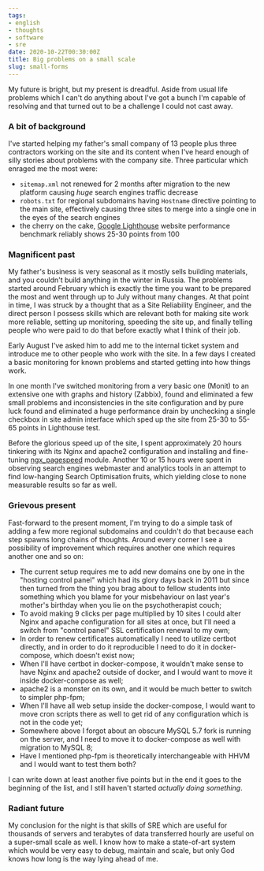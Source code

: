 ```yaml
---
tags:
- english
- thoughts
- software
- sre
date: 2020-10-22T00:30:00Z
title: Big problems on a small scale
slug: small-forms
---
```


My future is bright, but my present is dreadful. Aside from usual life problems which I can't do anything about I've got a bunch I'm capable of resolving and that turned out to be a challenge I could not cast away.

### A bit of background

I've started helping my father's small company of 13 people plus three contractors working on the site and its content when I've heard enough of silly stories about problems with the company site. Three particular which enraged me the most were:

- `sitemap.xml` not renewed for 2 months after migration to the new platform causing _huge_ search engines traffic decrease
- `robots.txt` for regional subdomains having `Hostname` directive pointing to the main site, effectively causing three sites to merge into a single one in the eyes of the search engines
- the cherry on the cake, [Google Lighthouse](https://developers.google.com/web/tools/lighthouse) website performance benchmark reliably shows 25-30 points from 100

<!--more-->

### Magnificent past

My father's business is very seasonal as it mostly sells building materials, and you couldn't build anything in the winter in Russia. The problems started around February which is exactly the time you want to be prepared the most and went through up to July without many changes. At that point in time, I was struck by a thought that as a Site Reliability Engineer, and the direct person I possess skills which are relevant both for making site work more reliable, setting up monitoring, speeding the site up, and finally telling people who were paid to do that before exactly what I think of their job.

Early August I've asked him to add me to the internal ticket system and introduce me to other people who work with the site. In a few days I created a basic monitoring for known problems and started getting into how things work.

In one month I've switched monitoring from a very basic one (Monit) to an extensive one with graphs and history (Zabbix), found and eliminated a few small problems and inconsistencies in the site configuration and by pure luck found and eliminated a huge performance drain by unchecking a single checkbox in site admin interface which sped up the site from 25-30 to 55-65 points in Lighthouse test.

Before the glorious speed up of the site, I spent approximately 20 hours tinkering with its Nginx and apache2 configuration and installing and fine-tuning [ngx_pagespeed](https://developers.google.com/speed/pagespeed/module) module. Another 10 or 15 hours were spent in observing search engines webmaster and analytics tools in an attempt to find low-hanging Search Optimisation fruits, which yielding close to none measurable results so far as well.

### Grievous present

Fast-forward to the present moment, I'm trying to do a simple task of adding a few more regional subdomains and couldn't do that because each step spawns long chains of thoughts. Around every corner I see a possibility of improvement which requires another one which requires another one and so on:
 
- The current setup requires me to add new domains one by one in the "hosting control panel" which had its glory days back in 2011 but since then turned from the thing you brag about to fellow students into something which you blame for your misbehaviour on last year's mother's birthday when you lie on the psychotherapist couch;
- To avoid making 9 clicks per page multiplied by 10 sites I could alter Nginx and apache configuration for all sites at once, but I'll need a switch from "control panel" SSL certification renewal to my own;
- In order to renew certificates automatically I need to utilize certbot directly, and in order to do it reproducible I need to do it in docker-compose, which doesn't exist now;
- When I'll have certbot in docker-compose, it wouldn't make sense to have Nginx and apache2 outside of docker, and I would want to move it inside docker-compose as well;
- apache2 is a monster on its own, and it would be much better to switch to simpler php-fpm;
- When I'll have all web setup inside the docker-compose, I would want to move cron scripts there as well to get rid of any configuration which is not in the code yet;
- Somewhere above I forgot about an obscure MySQL 5.7 fork is running on the server, and I need to move it to docker-compose as well with migration to MySQL 8;
- Have I mentioned php-fpm is theoretically interchangeable with HHVM and I would want to test them both?

I can write down at least another five points but in the end it goes to the beginning of the list, and I still haven't started _actually doing something_.

### Radiant future

My conclusion for the night is that skills of SRE which are useful for thousands of servers and terabytes of data transferred hourly are useful on a super-small scale as well. I know how to make a state-of-art system which would be very easy to debug, maintain and scale, but only God knows how long is the way lying ahead of me.
